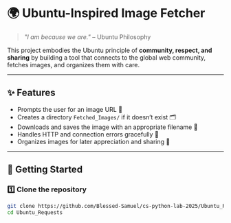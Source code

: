 # 🌍 Ubuntu-Inspired Image Fetcher

> *"I am because we are."* – Ubuntu Philosophy  

This project embodies the Ubuntu principle of **community, respect, and sharing** by building a tool that connects to the global web community, fetches images, and organizes them with care.  

---

## ✨ Features
- Prompts the user for an image URL 📸  
- Creates a directory `Fetched_Images/` if it doesn’t exist 🗂️  
- Downloads and saves the image with an appropriate filename 💾  
- Handles HTTP and connection errors gracefully 🙏  
- Organizes images for later appreciation and sharing 🤝  

---

## 🚀 Getting Started

### 1️⃣ Clone the repository
```bash
git clone https://github.com/Blessed-Samuel/cs-python-lab-2025/Ubuntu_Requests.git
cd Ubuntu_Requests
